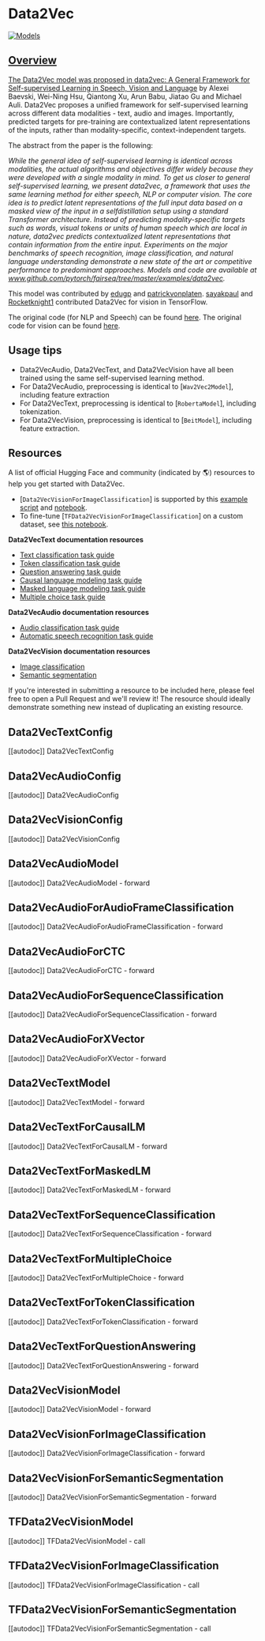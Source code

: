 <!--Copyright 2022 The HuggingFace Team. All rights reserved.

Licensed under the Apache License, Version 2.0 (the "License"); you may not use this file except in compliance with
the License. You may obtain a copy of the License at

http://www.apache.org/licenses/LICENSE-2.0

Unless required by applicable law or agreed to in writing, software distributed under the License is distributed on
an "AS IS" BASIS, WITHOUT WARRANTIES OR CONDITIONS OF ANY KIND, either express or implied. See the License for the
specific language governing permissions and limitations under the License.

⚠️ Note that this file is in Markdown but contain specific syntax for our doc-builder (similar to MDX) that may not be
rendered properly in your Markdown viewer.

-->

# Data2Vec

<div class="flex flex-wrap space-x-1">
<a href="https://huggingface.co/models?filter=data2vec">
<img alt="Models" src="https://img.shields.io/badge/All_model_pages-data2vec-blueviolet">
</div>

## Overview

The Data2Vec model was proposed in [data2vec: A General Framework for Self-supervised Learning in Speech, Vision and Language](https://arxiv.org/pdf/2202.03555) by Alexei Baevski, Wei-Ning Hsu, Qiantong Xu, Arun Babu, Jiatao Gu and Michael Auli.
Data2Vec proposes a unified framework for self-supervised learning across different data modalities - text, audio and images.
Importantly, predicted targets for pre-training are contextualized latent representations of the inputs, rather than modality-specific, context-independent targets.

The abstract from the paper is the following:

*While the general idea of self-supervised learning is identical across modalities, the actual algorithms and
objectives differ widely because they were developed with a single modality in mind. To get us closer to general
self-supervised learning, we present data2vec, a framework that uses the same learning method for either speech,
NLP or computer vision. The core idea is to predict latent representations of the full input data based on a
masked view of the input in a selfdistillation setup using a standard Transformer architecture.
Instead of predicting modality-specific targets such as words, visual tokens or units of human speech which
are local in nature, data2vec predicts contextualized latent representations that contain information from
the entire input. Experiments on the major benchmarks of speech recognition, image classification, and
natural language understanding demonstrate a new state of the art or competitive performance to predominant approaches.
Models and code are available at www.github.com/pytorch/fairseq/tree/master/examples/data2vec.*

This model was contributed by [edugp](https://huggingface.co/edugp) and [patrickvonplaten](https://huggingface.co/patrickvonplaten).
[sayakpaul](https://github.com/sayakpaul) and [Rocketknight1](https://github.com/Rocketknight1) contributed Data2Vec for vision in TensorFlow.

The original code (for NLP and Speech) can be found [here](https://github.com/pytorch/fairseq/tree/main/examples/data2vec).
The original code for vision can be found [here](https://github.com/facebookresearch/data2vec_vision/tree/main/beit).

## Usage tips

- Data2VecAudio, Data2VecText, and Data2VecVision have all been trained using the same self-supervised learning method.
- For Data2VecAudio, preprocessing is identical to [`Wav2Vec2Model`], including feature extraction
- For Data2VecText, preprocessing is identical to [`RobertaModel`], including tokenization.
- For Data2VecVision, preprocessing is identical to [`BeitModel`], including feature extraction.

## Resources

A list of official Hugging Face and community (indicated by 🌎) resources to help you get started with Data2Vec.

<PipelineTag pipeline="image-classification"/>

- [`Data2VecVisionForImageClassification`] is supported by this [example script](https://github.com/huggingface/transformers/tree/main/examples/pytorch/image-classification) and [notebook](https://colab.research.google.com/github/huggingface/notebooks/blob/main/examples/image_classification.ipynb).
- To fine-tune [`TFData2VecVisionForImageClassification`] on a custom dataset, see [this notebook](https://colab.research.google.com/github/sayakpaul/TF-2.0-Hacks/blob/master/data2vec_vision_image_classification.ipynb).

**Data2VecText documentation resources**
- [Text classification task guide](../tasks/sequence_classification)
- [Token classification task guide](../tasks/token_classification)
- [Question answering task guide](../tasks/question_answering)
- [Causal language modeling task guide](../tasks/language_modeling)
- [Masked language modeling task guide](../tasks/masked_language_modeling)
- [Multiple choice task guide](../tasks/multiple_choice)

**Data2VecAudio documentation resources**
- [Audio classification task guide](../tasks/audio_classification)
- [Automatic speech recognition task guide](../tasks/asr)

**Data2VecVision documentation resources**
- [Image classification](../tasks/image_classification)
- [Semantic segmentation](../tasks/semantic_segmentation)

If you're interested in submitting a resource to be included here, please feel free to open a Pull Request and we'll review it! The resource should ideally demonstrate something new instead of duplicating an existing resource.

## Data2VecTextConfig

[[autodoc]] Data2VecTextConfig

## Data2VecAudioConfig

[[autodoc]] Data2VecAudioConfig

## Data2VecVisionConfig

[[autodoc]] Data2VecVisionConfig

<frameworkcontent>
<pt>

## Data2VecAudioModel

[[autodoc]] Data2VecAudioModel
    - forward

## Data2VecAudioForAudioFrameClassification

[[autodoc]] Data2VecAudioForAudioFrameClassification
    - forward

## Data2VecAudioForCTC

[[autodoc]] Data2VecAudioForCTC
    - forward

## Data2VecAudioForSequenceClassification

[[autodoc]] Data2VecAudioForSequenceClassification
    - forward

## Data2VecAudioForXVector

[[autodoc]] Data2VecAudioForXVector
    - forward

## Data2VecTextModel

[[autodoc]] Data2VecTextModel
    - forward

## Data2VecTextForCausalLM

[[autodoc]] Data2VecTextForCausalLM
    - forward

## Data2VecTextForMaskedLM

[[autodoc]] Data2VecTextForMaskedLM
    - forward

## Data2VecTextForSequenceClassification

[[autodoc]] Data2VecTextForSequenceClassification
    - forward

## Data2VecTextForMultipleChoice

[[autodoc]] Data2VecTextForMultipleChoice
    - forward

## Data2VecTextForTokenClassification

[[autodoc]] Data2VecTextForTokenClassification
    - forward

## Data2VecTextForQuestionAnswering

[[autodoc]] Data2VecTextForQuestionAnswering
    - forward

## Data2VecVisionModel

[[autodoc]] Data2VecVisionModel
    - forward

## Data2VecVisionForImageClassification

[[autodoc]] Data2VecVisionForImageClassification
    - forward

## Data2VecVisionForSemanticSegmentation

[[autodoc]] Data2VecVisionForSemanticSegmentation
    - forward

</pt>
<tf>

## TFData2VecVisionModel

[[autodoc]] TFData2VecVisionModel
    - call

## TFData2VecVisionForImageClassification

[[autodoc]] TFData2VecVisionForImageClassification
    - call

## TFData2VecVisionForSemanticSegmentation

[[autodoc]] TFData2VecVisionForSemanticSegmentation
    - call

</tf>
</frameworkcontent>
